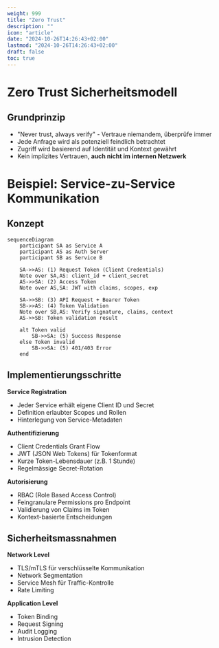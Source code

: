 ```yaml
---
weight: 999
title: "Zero Trust"
description: ""
icon: "article"
date: "2024-10-26T14:26:43+02:00"
lastmod: "2024-10-26T14:26:43+02:00"
draft: false
toc: true
---
```


# Zero Trust Sicherheitsmodell

## Grundprinzip

- "Never trust, always verify" - Vertraue niemandem, überprüfe immer
- Jede Anfrage wird als potenziell feindlich betrachtet
- Zugriff wird basierend auf Identität und Kontext gewährt
- Kein implizites Vertrauen, **auch nicht im internen Netzwerk**

# Beispiel: Service-zu-Service Kommunikation

## Konzept

```mermaid
sequenceDiagram
    participant SA as Service A
    participant AS as Auth Server
    participant SB as Service B

    SA->>AS: (1) Request Token (Client Credentials)
    Note over SA,AS: client_id + client_secret
    AS->>SA: (2) Access Token
    Note over AS,SA: JWT with claims, scopes, exp
    
    SA->>SB: (3) API Request + Bearer Token
    SB->>AS: (4) Token Validation
    Note over SB,AS: Verify signature, claims, context
    AS->>SB: Token validation result
    
    alt Token valid
        SB->>SA: (5) Success Response
    else Token invalid
        SB->>SA: (5) 401/403 Error
    end
```

## Implementierungsschritte

**Service Registration**

- Jeder Service erhält eigene Client ID und Secret
- Definition erlaubter Scopes und Rollen
- Hinterlegung von Service-Metadaten

**Authentifizierung**

- Client Credentials Grant Flow
- JWT (JSON Web Tokens) für Tokenformat
- Kurze Token-Lebensdauer (z.B. 1 Stunde)
- Regelmässige Secret-Rotation

**Autorisierung**

- RBAC (Role Based Access Control)
- Feingranulare Permissions pro Endpoint
- Validierung von Claims im Token
- Kontext-basierte Entscheidungen

## Sicherheitsmassnahmen

**Network Level**

- TLS/mTLS für verschlüsselte Kommunikation
- Network Segmentation
- Service Mesh für Traffic-Kontrolle
- Rate Limiting

**Application Level**

- Token Binding
- Request Signing
- Audit Logging
- Intrusion Detection
